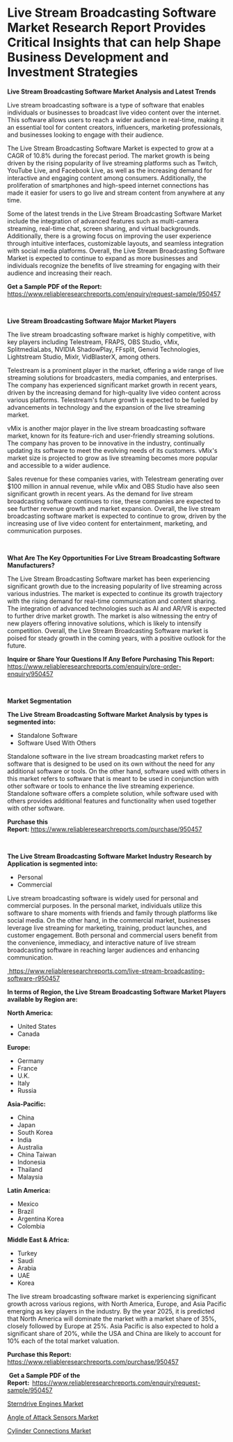 <p><h1>Live Stream Broadcasting Software Market Research Report Provides Critical Insights that can help Shape Business Development and Investment Strategies</h1></p><p><strong>Live Stream Broadcasting Software Market Analysis and Latest Trends</strong></p>
<p><p>Live stream broadcasting software is a type of software that enables individuals or businesses to broadcast live video content over the internet. This software allows users to reach a wider audience in real-time, making it an essential tool for content creators, influencers, marketing professionals, and businesses looking to engage with their audience.</p><p>The Live Stream Broadcasting Software Market is expected to grow at a CAGR of 10.8% during the forecast period. The market growth is being driven by the rising popularity of live streaming platforms such as Twitch, YouTube Live, and Facebook Live, as well as the increasing demand for interactive and engaging content among consumers. Additionally, the proliferation of smartphones and high-speed internet connections has made it easier for users to go live and stream content from anywhere at any time.</p><p>Some of the latest trends in the Live Stream Broadcasting Software Market include the integration of advanced features such as multi-camera streaming, real-time chat, screen sharing, and virtual backgrounds. Additionally, there is a growing focus on improving the user experience through intuitive interfaces, customizable layouts, and seamless integration with social media platforms. Overall, the Live Stream Broadcasting Software Market is expected to continue to expand as more businesses and individuals recognize the benefits of live streaming for engaging with their audience and increasing their reach.</p></p>
<p><strong>Get a Sample PDF of the Report:&nbsp;</strong> <a href="https://www.reliableresearchreports.com/enquiry/request-sample/950457">https://www.reliableresearchreports.com/enquiry/request-sample/950457</a></p>
<p>&nbsp;</p>
<p><strong>Live Stream Broadcasting Software Major Market Players</strong></p>
<p><p>The live stream broadcasting software market is highly competitive, with key players including Telestream, FRAPS, OBS Studio, vMix, SplitmediaLabs, NVIDIA ShadowPlay, FFsplit, Genvid Technologies, Lightstream Studio, Mixlr, VidBlasterX, among others. </p><p>Telestream is a prominent player in the market, offering a wide range of live streaming solutions for broadcasters, media companies, and enterprises. The company has experienced significant market growth in recent years, driven by the increasing demand for high-quality live video content across various platforms. Telestream's future growth is expected to be fueled by advancements in technology and the expansion of the live streaming market.</p><p>vMix is another major player in the live stream broadcasting software market, known for its feature-rich and user-friendly streaming solutions. The company has proven to be innovative in the industry, continually updating its software to meet the evolving needs of its customers. vMix's market size is projected to grow as live streaming becomes more popular and accessible to a wider audience.</p><p>Sales revenue for these companies varies, with Telestream generating over $100 million in annual revenue, while vMix and OBS Studio have also seen significant growth in recent years. As the demand for live stream broadcasting software continues to rise, these companies are expected to see further revenue growth and market expansion. Overall, the live stream broadcasting software market is expected to continue to grow, driven by the increasing use of live video content for entertainment, marketing, and communication purposes.</p></p>
<p>&nbsp;</p>
<p><strong>What Are The Key Opportunities For Live Stream Broadcasting Software Manufacturers?</strong></p>
<p><p>The Live Stream Broadcasting Software market has been experiencing significant growth due to the increasing popularity of live streaming across various industries. The market is expected to continue its growth trajectory with the rising demand for real-time communication and content sharing. The integration of advanced technologies such as AI and AR/VR is expected to further drive market growth. The market is also witnessing the entry of new players offering innovative solutions, which is likely to intensify competition. Overall, the Live Stream Broadcasting Software market is poised for steady growth in the coming years, with a positive outlook for the future.</p></p>
<p><strong>Inquire or Share Your Questions If Any Before Purchasing This Report:</strong> <a href="https://www.reliableresearchreports.com/enquiry/pre-order-enquiry/950457">https://www.reliableresearchreports.com/enquiry/pre-order-enquiry/950457</a></p>
<p>&nbsp;</p>
<p><strong>Market Segmentation</strong></p>
<p><strong>The Live Stream Broadcasting Software Market Analysis by types is segmented into:</strong></p>
<p><ul><li>Standalone Software</li><li>Software Used With Others</li></ul></p>
<p><p>Standalone software in the live stream broadcasting market refers to software that is designed to be used on its own without the need for any additional software or tools. On the other hand, software used with others in this market refers to software that is meant to be used in conjunction with other software or tools to enhance the live streaming experience. Standalone software offers a complete solution, while software used with others provides additional features and functionality when used together with other software.</p></p>
<p><strong>Purchase this Report:&nbsp;</strong><a href="https://www.reliableresearchreports.com/purchase/950457">https://www.reliableresearchreports.com/purchase/950457</a></p>
<p>&nbsp;</p>
<p><strong>The Live Stream Broadcasting Software Market Industry Research by Application is segmented into:</strong></p>
<p><ul><li>Personal</li><li>Commercial</li></ul></p>
<p><p>Live stream broadcasting software is widely used for personal and commercial purposes. In the personal market, individuals utilize this software to share moments with friends and family through platforms like social media. On the other hand, in the commercial market, businesses leverage live streaming for marketing, training, product launches, and customer engagement. Both personal and commercial users benefit from the convenience, immediacy, and interactive nature of live stream broadcasting software in reaching larger audiences and enhancing communication.</p></p>
<p><a href="https://www.reliableresearchreports.com/live-stream-broadcasting-software-r950457">&nbsp;https://www.reliableresearchreports.com/live-stream-broadcasting-software-r950457</a></p>
<p><strong>In terms of Region, the Live Stream Broadcasting Software Market Players available by Region are:</strong></p>
<p>
    <p> <strong> North America: </strong>
        <ul>
            <li>United States</li>
            <li>Canada</li>
        </ul>
        </p> 
    <p> <strong> Europe: </strong>
        <ul>
            <li>Germany</li>
            <li>France</li>
            <li>U.K.</li>
            <li>Italy</li>
            <li>Russia</li>
        </ul>
        </p> 
    <p> <strong> Asia-Pacific: </strong>
        <ul>
            <li>China</li>
            <li>Japan</li>
            <li>South Korea</li>
            <li>India</li>
            <li>Australia</li>
            <li>China Taiwan</li>
            <li>Indonesia</li>
            <li>Thailand</li>
            <li>Malaysia</li>
        </ul>
        </p> 
    <p> <strong> Latin America: </strong>
        <ul>
            <li>Mexico</li>
            <li>Brazil</li>
            <li>Argentina Korea</li>
            <li>Colombia</li>
        </ul>
        </p> 
    <p> <strong> Middle East & Africa: </strong>
        <ul>
            <li>Turkey</li>
            <li>Saudi</li>
            <li>Arabia</li>
            <li>UAE</li>
            <li>Korea</li>
        </ul>
    </p>
    </p>
<p><p>The live stream broadcasting software market is experiencing significant growth across various regions, with North America, Europe, and Asia Pacific emerging as key players in the industry. By the year 2025, it is predicted that North America will dominate the market with a market share of 35%, closely followed by Europe at 25%. Asia Pacific is also expected to hold a significant share of 20%, while the USA and China are likely to account for 10% each of the total market valuation.</p></p>
<p><strong>Purchase this Report: </strong><a href="https://www.reliableresearchreports.com/purchase/950457">https://www.reliableresearchreports.com/purchase/950457</a></p>
<p>&nbsp;<strong>Get a Sample PDF of the Report:&nbsp;&nbsp;</strong><a href="https://www.reliableresearchreports.com/enquiry/request-sample/950457">https://www.reliableresearchreports.com/enquiry/request-sample/950457</a></p>
<p><strong></strong></p>
<p><p><a href="https://www.linkedin.com/pulse/sterndrive-engines-market-report-reveals-latest-trends-growth-mavke">Sterndrive Engines Market</a></p><p><a href="https://www.linkedin.com/pulse/angle-attack-sensors-market-share-evolution-growth-trends-rjqhe?trackingId=LdhkXSb7%2BUrZkWf9PPaSIg%3D%3D">Angle of Attack Sensors Market</a></p><p><a href="https://www.linkedin.com/pulse/cylinder-connections-market-trends-forecast-competitive-analysis-afnte">Cylinder Connections Market</a></p></p>